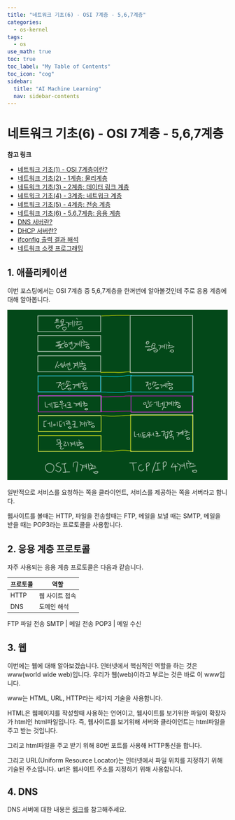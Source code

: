 ```yaml
---
title: "네트워크 기초(6) - OSI 7계층 - 5,6,7계층" 
categories:
  - os-kernel
tags:
  - os
use_math: true
toc: true
toc_label: "My Table of Contents"
toc_icon: "cog"
sidebar:
  title: "AI Machine Learning"
  nav: sidebar-contents
---
```


# 네트워크 기초(6) - OSI 7계층 - 5,6,7계층

**참고 링크**

* [네트워크 기초(1) - OSI 7계층이란?](https://losskatsu.github.io/os-kernel/network-basic01/)
* [네트워크 기초(2) - 1계층: 물리계층](https://losskatsu.github.io/os-kernel/network-basic02/)
* [네트워크 기초(3) - 2계층: 데이터 링크 계층](https://losskatsu.github.io/os-kernel/network-basic03/)
* [네트워크 기초(4) - 3계층: 네트워크 계층](https://losskatsu.github.io/os-kernel/network-basic04/)
* [네트워크 기초(5) - 4계층: 전송 계층](https://losskatsu.github.io/os-kernel/network-basic05/)
* [네트워크 기초(6) - 5,6,7계층: 응용 계층](https://losskatsu.github.io/os-kernel/network-basic06/)
* [DNS 서버란?](https://losskatsu.github.io/os-kernel/etc-host-dns/)
* [DHCP 서버란?](https://losskatsu.github.io/os-kernel/dhcp/)
* [ifconfig 출력 결과 해석](https://losskatsu.github.io/os-kernel/ifconfig/)
* [네트워크 소켓 프로그래밍](https://losskatsu.github.io/os-kernel/network-socket/)



## 1. 애플리케이션

이번 포스팅에서는 OSI 7계층 중 5,6,7계층을 한꺼번에 알아볼것인데 주로 응용 계층에 대해 알아봅니다. 

<center><img src="/assets/images/os/network-basic/network02.jpg" width="800"></center>

일반적으로 서비스를 요청하는 쪽을 클라이언트, 서비스를 제공하는 쪽을 서버라고 합니다. 

웹사이트를 볼때는 HTTP, 파일을 전송할때는 FTP, 메일을 보낼 때는 SMTP, 
메일을 받을 때는 POP3라는 프로토콜을 사용합니다. 

## 2. 응용 계층 프로토콜

자주 사용되는 응용 계층 프로토콜은 다음과 같습니다. 

프로토콜 | 역할
---------|-----
HTTP | 웹 사이트 접속
DNS | 도메인 해석
FTP 파일 전송
SMTP | 메일 전송
POP3 | 메일 수신

## 3. 웹

이번에는 웹에 대해 알아보겠습니다. 
인터넷에서 핵심적인 역할을 하는 것은 www(world wide web)입니다. 
우리가 웹(web)이라고 부르는 것은 바로 이 www입니다. 

www는 HTML, URL, HTTP라는 세가지 기술을 사용합니다. 

HTML은 웹페이지를 작성할때 사용하는 언어이고, 
웹사이트를 보기위한 파일이 확장자가 html인 html파일입니다. 
즉, 웹사이트를 보기위해 서버와 클라이언트는 html파일을 주고 받는 것입니다. 

그리고 html파일을 주고 받기 위해 80번 포트를 사용해 HTTP통신을 합니다. 

그리고 URL(Uniform Resource Locator)는 인터넷에서 파일 위치를 지정하기 위해 기술된 주소입니다. 
url은 웹사이트 주소를 지정하기 위해 사용합니다. 

## 4. DNS 

DNS 서버에 대한 내용은 [링크](https://losskatsu.github.io/os-kernel/etc-host-dns/)를 참고해주세요.
